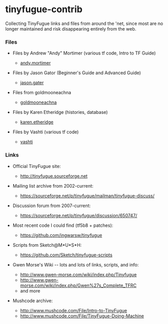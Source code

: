 # tinyfugue-contrib

Collecting TinyFugue links and files from around the 'net, since most are
no longer maintained and risk disappearing entirely from the web.

### Files

 - Files by Andrew "Andy" Mortimer (various tf code, Intro to TF Guide)
   - [andy.mortimer](andy.mortimer/)

 - Files by Jason Gator (Beginner's Guide and Advanced Guide)
   - [jason.gater](jason.gater/)

 - Files from goldmooneachna
   - [goldmooneachna](goldmooneachna/)

 - Files by Karen Etheridge (histories, database)
   - [karen.etheridge](karen.etheridge/)

 - Files by Vashti (various tf code)
   - [vashti](vashti/)

### Links

 - Official TinyFugue site: 
   - http://tinyfugue.sourceforge.net

 - Mailing list archive from 2002-current: 
   - https://sourceforge.net/p/tinyfugue/mailman/tinyfugue-discuss/

 - Discussion forum from 2007-current:
   - https://sourceforge.net/p/tinyfugue/discussion/650747/

 - Most recent code I could find (tf5b8 + patches):
   - https://github.com/ingwarsw/tinyfugue

 - Scripts from Sketch@M\*U\*S\*H:
   - https://github.com/Sketch/tinyfugue-scripts

 - Gwen Morse's Wiki -- lots and lots of links, scripts, and info:
   - http://www.gwen-morse.com/wiki/index.php/Tinyfugue
   - http://www.gwen-morse.com/wiki/index.php/Gwen%27s_Complete_TFRC
   - and more

 - Mushcode archive:
   - http://www.mushcode.com/File/Intro-to-TinyFugue
   - http://www.mushcode.com/File/TinyFugue-Doing-Machine

